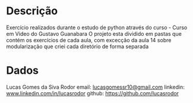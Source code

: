 # Descrição
Exercício realizados durante o estudo de python através do curso - Curso em Video do Gustavo Guanabara
O projeto esta dividido em pastas que contém os exercícios de cada aula, com excecção da aula 14 sobre modularização
que criei cada diretório de forma separada

# Dados
Lucas Gomes da Siva Rodor
email: lucasgomessr10@gmail.com
linkedin: www.linkedin.com/in/lucasrodor
github: https://github.com/lucasrodor